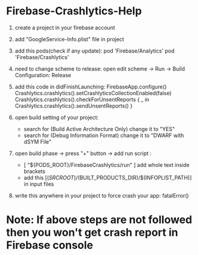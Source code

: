 # Firebase-Crashlytics-Help

1. create a project in your firebase account
2. add "GoogleService-Info.plist" file in project
3. add this pods(check if any update): 
	   pod 'Firebase/Analytics'
 	   pod 'Firebase/Crashlytics'
4. need to change scheme to release:
	 open edit scheme -> Run -> Build Configuration: Release

5. add this code in didFinishLaunching:
	  FirebaseApp.configure()
    Crashlytics.crashlytics().setCrashlyticsCollectionEnabled(false)
    Crashlytics.crashlytics().checkForUnsentReports { _ in
        Crashlytics.crashlytics().sendUnsentReports()
    }

6. open build setting of your project:
	  - search for (Build Active Architecture Only) change it to "YES"
	  - search for (Debug Information Format) change it to "DWARF with dSYM File"

7. open build phase -> press "+" button -> add run script : 
   - [ "${PODS_ROOT}/FirebaseCrashlytics/run" ] add whole text inside brackets 
   - add this [$(SRCROOT)/$(BUILT_PRODUCTS_DIR)/$(INFOPLIST_PATH)] in input files


8. write this anywhere in your project to force crash your app: fatalError()

# Note: If above steps are not followed then you won't get crash report in Firebase console
